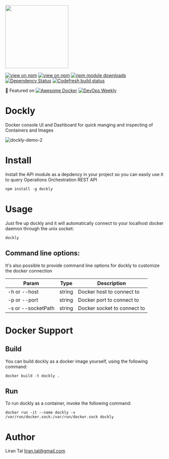 <img width="200" src="https://user-images.githubusercontent.com/316371/28937414-67ee5ffa-7893-11e7-95f9-5059cacf9170.png">

[![view on npm](http://img.shields.io/npm/v/dockly.svg)](https://www.npmjs.org/package/dockly)
[![view on npm](http://img.shields.io/npm/l/dockly.svg)](https://www.npmjs.org/package/dockly)
[![npm module downloads](http://img.shields.io/npm/dt/dockly.svg)](https://www.npmjs.org/package/dockly)
[![Dependency Status](https://david-dm.org/lirantal/dockly.svg)](https://david-dm.org/lirantal/dockly)
[![Codefresh build status]( https://g.codefresh.io/api/badges/build?repoOwner=lirantal&repoName=dockly&branch=master&pipelineName=dockly&accountName=lirantal&type=cf-1)]( https://g.codefresh.io/repositories/lirantal/dockly/builds?filter=trigger:build;branch:master;service:58127ed36b0e230100f421f6~dockly)

🌟 Featured on [![Awesome Docker](https://cdn.rawgit.com/sindresorhus/awesome/d7305f38d29fed78fa85652e3a63e154dd8e8829/media/badge.svg)](https://github.com/veggiemonk/awesome-docker) [![DevOps Weekly](https://img.shields.io/badge/DevOpsWeekly-%F0%9F%95%B6-yellow.svg
)](http://devopsweekly.com) 



# Dockly
Docker console UI and Dashboard for quick manging and inspecting of Containers and Images

![dockly-demo-2](https://cloud.githubusercontent.com/assets/316371/25682867/c5212216-3027-11e7-8f36-72d38516d2af.gif)

# Install
Install the API module as a depdency in your project so you can easily use it to query Operations Orchestration REST API

```javascript
npm install -g dockly
```

# Usage

Just fire up dockly and it will automatically connect to your localhost docker daemon through the unix socket:

```
dockly
```

## Command line options:

It's also possible to provide command line options for dockly to customize the docker connection

| Param | Type | Description |
| --- | --- | --- |
| -h or --host | string | Docker host to connect to |
| -p or --port | string | Docker port to connect to |
| -s or --socketPath | string | Docker socket to connect to |

# Docker Support

## Build
You can build dockly as a docker image yourself, using the following command:

```
docker build -t dockly .
```

## Run
To run dockly as a container, invoke the following command:

```
docker run -it --name dockly -v /var/run/docker.sock:/var/run/docker.sock dockly
```

# Author
Liran Tal <liran.tal@gmail.com>
